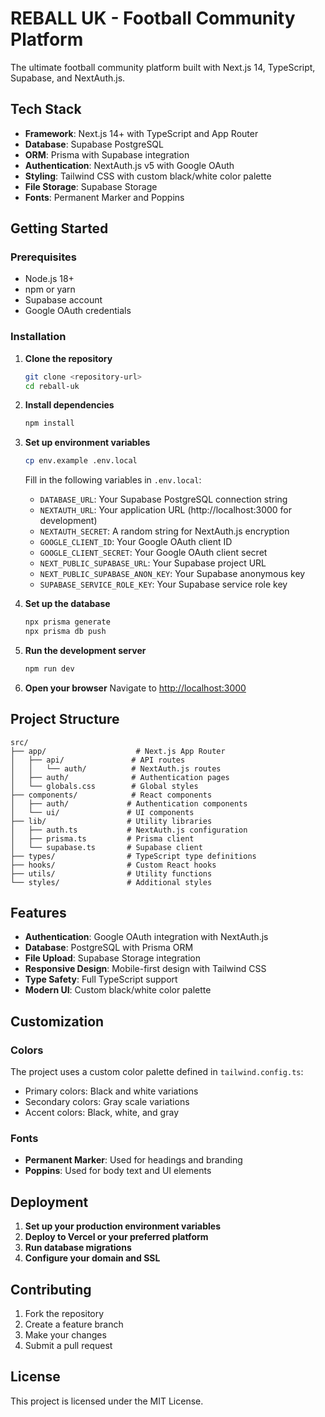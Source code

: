 # REBALL UK - Football Community Platform

The ultimate football community platform built with Next.js 14, TypeScript, Supabase, and NextAuth.js.

## Tech Stack

- **Framework**: Next.js 14+ with TypeScript and App Router
- **Database**: Supabase PostgreSQL
- **ORM**: Prisma with Supabase integration
- **Authentication**: NextAuth.js v5 with Google OAuth
- **Styling**: Tailwind CSS with custom black/white color palette
- **File Storage**: Supabase Storage
- **Fonts**: Permanent Marker and Poppins

## Getting Started

### Prerequisites

- Node.js 18+ 
- npm or yarn
- Supabase account
- Google OAuth credentials

### Installation

1. **Clone the repository**
   ```bash
   git clone <repository-url>
   cd reball-uk
   ```

2. **Install dependencies**
   ```bash
   npm install
   ```

3. **Set up environment variables**
   ```bash
   cp env.example .env.local
   ```
   
   Fill in the following variables in `.env.local`:
   - `DATABASE_URL`: Your Supabase PostgreSQL connection string
   - `NEXTAUTH_URL`: Your application URL (http://localhost:3000 for development)
   - `NEXTAUTH_SECRET`: A random string for NextAuth.js encryption
   - `GOOGLE_CLIENT_ID`: Your Google OAuth client ID
   - `GOOGLE_CLIENT_SECRET`: Your Google OAuth client secret
   - `NEXT_PUBLIC_SUPABASE_URL`: Your Supabase project URL
   - `NEXT_PUBLIC_SUPABASE_ANON_KEY`: Your Supabase anonymous key
   - `SUPABASE_SERVICE_ROLE_KEY`: Your Supabase service role key

4. **Set up the database**
   ```bash
   npx prisma generate
   npx prisma db push
   ```

5. **Run the development server**
   ```bash
   npm run dev
   ```

6. **Open your browser**
   Navigate to [http://localhost:3000](http://localhost:3000)

## Project Structure

```
src/
├── app/                    # Next.js App Router
│   ├── api/               # API routes
│   │   └── auth/          # NextAuth.js routes
│   ├── auth/              # Authentication pages
│   └── globals.css        # Global styles
├── components/            # React components
│   ├── auth/             # Authentication components
│   └── ui/               # UI components
├── lib/                  # Utility libraries
│   ├── auth.ts           # NextAuth.js configuration
│   ├── prisma.ts         # Prisma client
│   └── supabase.ts       # Supabase client
├── types/                # TypeScript type definitions
├── hooks/                # Custom React hooks
├── utils/                # Utility functions
└── styles/               # Additional styles
```

## Features

- **Authentication**: Google OAuth integration with NextAuth.js
- **Database**: PostgreSQL with Prisma ORM
- **File Upload**: Supabase Storage integration
- **Responsive Design**: Mobile-first design with Tailwind CSS
- **Type Safety**: Full TypeScript support
- **Modern UI**: Custom black/white color palette

## Customization

### Colors
The project uses a custom color palette defined in `tailwind.config.ts`:
- Primary colors: Black and white variations
- Secondary colors: Gray scale variations
- Accent colors: Black, white, and gray

### Fonts
- **Permanent Marker**: Used for headings and branding
- **Poppins**: Used for body text and UI elements

## Deployment

1. **Set up your production environment variables**
2. **Deploy to Vercel or your preferred platform**
3. **Run database migrations**
4. **Configure your domain and SSL**

## Contributing

1. Fork the repository
2. Create a feature branch
3. Make your changes
4. Submit a pull request

## License

This project is licensed under the MIT License.
